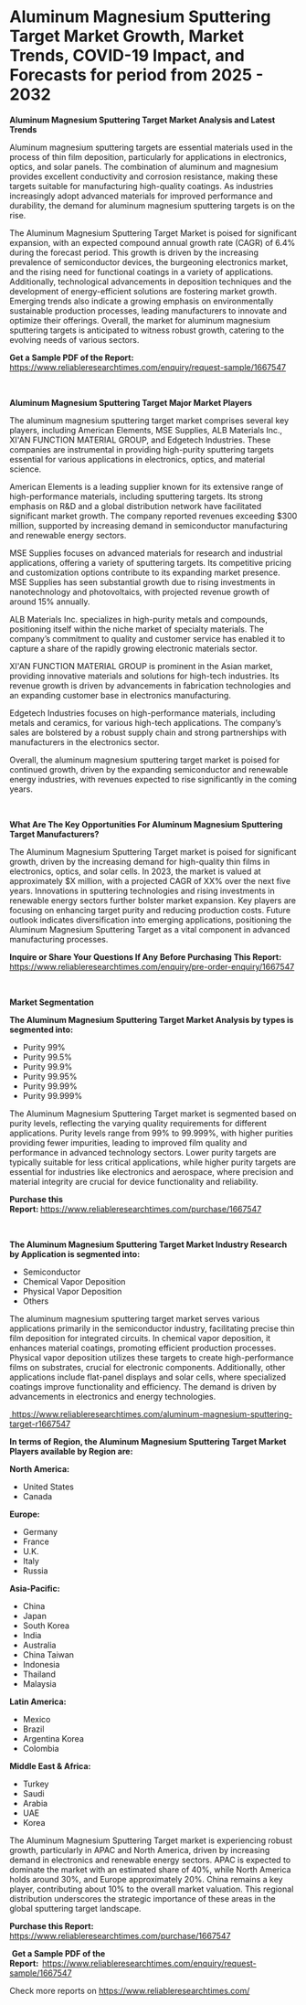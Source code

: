 <p><h1>Aluminum Magnesium Sputtering Target Market Growth, Market Trends, COVID-19 Impact, and Forecasts for period from 2025 - 2032</h1></p><p><strong>Aluminum Magnesium Sputtering Target Market Analysis and Latest Trends</strong></p>
<p><p>Aluminum magnesium sputtering targets are essential materials used in the process of thin film deposition, particularly for applications in electronics, optics, and solar panels. The combination of aluminum and magnesium provides excellent conductivity and corrosion resistance, making these targets suitable for manufacturing high-quality coatings. As industries increasingly adopt advanced materials for improved performance and durability, the demand for aluminum magnesium sputtering targets is on the rise.</p><p>The Aluminum Magnesium Sputtering Target Market is poised for significant expansion, with an expected compound annual growth rate (CAGR) of 6.4% during the forecast period. This growth is driven by the increasing prevalence of semiconductor devices, the burgeoning electronics market, and the rising need for functional coatings in a variety of applications. Additionally, technological advancements in deposition techniques and the development of energy-efficient solutions are fostering market growth. Emerging trends also indicate a growing emphasis on environmentally sustainable production processes, leading manufacturers to innovate and optimize their offerings. Overall, the market for aluminum magnesium sputtering targets is anticipated to witness robust growth, catering to the evolving needs of various sectors.</p></p>
<p><strong>Get a Sample PDF of the Report:&nbsp;</strong> <a href="https://www.reliableresearchtimes.com/enquiry/request-sample/1667547?utm_campaign=3087&utm_medium=2&utm_source=Github&utm_content=ia&utm_term=08032025&utm_id=aluminum-magnesium-sputtering-target">https://www.reliableresearchtimes.com/enquiry/request-sample/1667547</a></p>
<p>&nbsp;</p>
<p><strong>Aluminum Magnesium Sputtering Target Major Market Players</strong></p>
<p><p>The aluminum magnesium sputtering target market comprises several key players, including American Elements, MSE Supplies, ALB Materials Inc., XI'AN FUNCTION MATERIAL GROUP, and Edgetech Industries. These companies are instrumental in providing high-purity sputtering targets essential for various applications in electronics, optics, and material science.</p><p>American Elements is a leading supplier known for its extensive range of high-performance materials, including sputtering targets. Its strong emphasis on R&D and a global distribution network have facilitated significant market growth. The company reported revenues exceeding $300 million, supported by increasing demand in semiconductor manufacturing and renewable energy sectors.</p><p>MSE Supplies focuses on advanced materials for research and industrial applications, offering a variety of sputtering targets. Its competitive pricing and customization options contribute to its expanding market presence. MSE Supplies has seen substantial growth due to rising investments in nanotechnology and photovoltaics, with projected revenue growth of around 15% annually.</p><p>ALB Materials Inc. specializes in high-purity metals and compounds, positioning itself within the niche market of specialty materials. The company’s commitment to quality and customer service has enabled it to capture a share of the rapidly growing electronic materials sector.</p><p>XI'AN FUNCTION MATERIAL GROUP is prominent in the Asian market, providing innovative materials and solutions for high-tech industries. Its revenue growth is driven by advancements in fabrication technologies and an expanding customer base in electronics manufacturing.</p><p>Edgetech Industries focuses on high-performance materials, including metals and ceramics, for various high-tech applications. The company’s sales are bolstered by a robust supply chain and strong partnerships with manufacturers in the electronics sector.</p><p>Overall, the aluminum magnesium sputtering target market is poised for continued growth, driven by the expanding semiconductor and renewable energy industries, with revenues expected to rise significantly in the coming years.</p></p>
<p>&nbsp;</p>
<p><strong>What Are The Key Opportunities For Aluminum Magnesium Sputtering Target Manufacturers?</strong></p>
<p><p>The Aluminum Magnesium Sputtering Target market is poised for significant growth, driven by the increasing demand for high-quality thin films in electronics, optics, and solar cells. In 2023, the market is valued at approximately $X million, with a projected CAGR of XX% over the next five years. Innovations in sputtering technologies and rising investments in renewable energy sectors further bolster market expansion. Key players are focusing on enhancing target purity and reducing production costs. Future outlook indicates diversification into emerging applications, positioning the Aluminum Magnesium Sputtering Target as a vital component in advanced manufacturing processes.</p></p>
<p><strong>Inquire or Share Your Questions If Any Before Purchasing This Report:</strong> <a href="https://www.reliableresearchtimes.com/enquiry/pre-order-enquiry/1667547?utm_campaign=3087&utm_medium=2&utm_source=Github&utm_content=ia&utm_term=08032025&utm_id=aluminum-magnesium-sputtering-target">https://www.reliableresearchtimes.com/enquiry/pre-order-enquiry/1667547</a></p>
<p>&nbsp;</p>
<p><strong>Market Segmentation</strong></p>
<p><strong>The Aluminum Magnesium Sputtering Target Market Analysis by types is segmented into:</strong></p>
<p><ul><li>Purity 99%</li><li>Purity 99.5%</li><li>Purity 99.9%</li><li>Purity 99.95%</li><li>Purity 99.99%</li><li>Purity 99.999%</li></ul></p>
<p><p>The Aluminum Magnesium Sputtering Target market is segmented based on purity levels, reflecting the varying quality requirements for different applications. Purity levels range from 99% to 99.999%, with higher purities providing fewer impurities, leading to improved film quality and performance in advanced technology sectors. Lower purity targets are typically suitable for less critical applications, while higher purity targets are essential for industries like electronics and aerospace, where precision and material integrity are crucial for device functionality and reliability.</p></p>
<p><strong>Purchase this Report:&nbsp;</strong><a href="https://www.reliableresearchtimes.com/purchase/1667547?utm_campaign=3087&utm_medium=2&utm_source=Github&utm_content=ia&utm_term=08032025&utm_id=aluminum-magnesium-sputtering-target">https://www.reliableresearchtimes.com/purchase/1667547</a></p>
<p>&nbsp;</p>
<p><strong>The Aluminum Magnesium Sputtering Target Market Industry Research by Application is segmented into:</strong></p>
<p><ul><li>Semiconductor</li><li>Chemical Vapor Deposition</li><li>Physical Vapor Deposition</li><li>Others</li></ul></p>
<p><p>The aluminum magnesium sputtering target market serves various applications primarily in the semiconductor industry, facilitating precise thin film deposition for integrated circuits. In chemical vapor deposition, it enhances material coatings, promoting efficient production processes. Physical vapor deposition utilizes these targets to create high-performance films on substrates, crucial for electronic components. Additionally, other applications include flat-panel displays and solar cells, where specialized coatings improve functionality and efficiency. The demand is driven by advancements in electronics and energy technologies.</p></p>
<p><a href="https://www.reliableresearchtimes.com/aluminum-magnesium-sputtering-target-r1667547?utm_campaign=3087&utm_medium=2&utm_source=Github&utm_content=ia&utm_term=08032025&utm_id=aluminum-magnesium-sputtering-target">&nbsp;https://www.reliableresearchtimes.com/aluminum-magnesium-sputtering-target-r1667547</a></p>
<p><strong>In terms of Region, the Aluminum Magnesium Sputtering Target Market Players available by Region are:</strong></p>
<p>
    <p> <strong> North America: </strong>
        <ul>
            <li>United States</li>
            <li>Canada</li>
        </ul>
        </p> 
    <p> <strong> Europe: </strong>
        <ul>
            <li>Germany</li>
            <li>France</li>
            <li>U.K.</li>
            <li>Italy</li>
            <li>Russia</li>
        </ul>
        </p> 
    <p> <strong> Asia-Pacific: </strong>
        <ul>
            <li>China</li>
            <li>Japan</li>
            <li>South Korea</li>
            <li>India</li>
            <li>Australia</li>
            <li>China Taiwan</li>
            <li>Indonesia</li>
            <li>Thailand</li>
            <li>Malaysia</li>
        </ul>
        </p> 
    <p> <strong> Latin America: </strong>
        <ul>
            <li>Mexico</li>
            <li>Brazil</li>
            <li>Argentina Korea</li>
            <li>Colombia</li>
        </ul>
        </p> 
    <p> <strong> Middle East & Africa: </strong>
        <ul>
            <li>Turkey</li>
            <li>Saudi</li>
            <li>Arabia</li>
            <li>UAE</li>
            <li>Korea</li>
        </ul>
    </p>
    </p>
<p><p>The Aluminum Magnesium Sputtering Target market is experiencing robust growth, particularly in APAC and North America, driven by increasing demand in electronics and renewable energy sectors. APAC is expected to dominate the market with an estimated share of 40%, while North America holds around 30%, and Europe approximately 20%. China remains a key player, contributing about 10% to the overall market valuation. This regional distribution underscores the strategic importance of these areas in the global sputtering target landscape.</p></p>
<p><strong>Purchase this Report: </strong><a href="https://www.reliableresearchtimes.com/purchase/1667547?utm_campaign=3087&utm_medium=2&utm_source=Github&utm_content=ia&utm_term=08032025&utm_id=aluminum-magnesium-sputtering-target">https://www.reliableresearchtimes.com/purchase/1667547</a></p>
<p>&nbsp;<strong>Get a Sample PDF of the Report:&nbsp;&nbsp;</strong><a href="https://www.reliableresearchtimes.com/enquiry/request-sample/1667547?utm_campaign=3087&utm_medium=2&utm_source=Github&utm_content=ia&utm_term=08032025&utm_id=aluminum-magnesium-sputtering-target">https://www.reliableresearchtimes.com/enquiry/request-sample/1667547</a></p>
<p><strong></strong></p>
<p>Check more reports on <a href="https://www.reliableresearchtimes.com/?utm_campaign=3087&utm_medium=2&utm_source=Github&utm_content=ia&utm_term=08032025&utm_id=aluminum-magnesium-sputtering-target">https://www.reliableresearchtimes.com/</a></p>